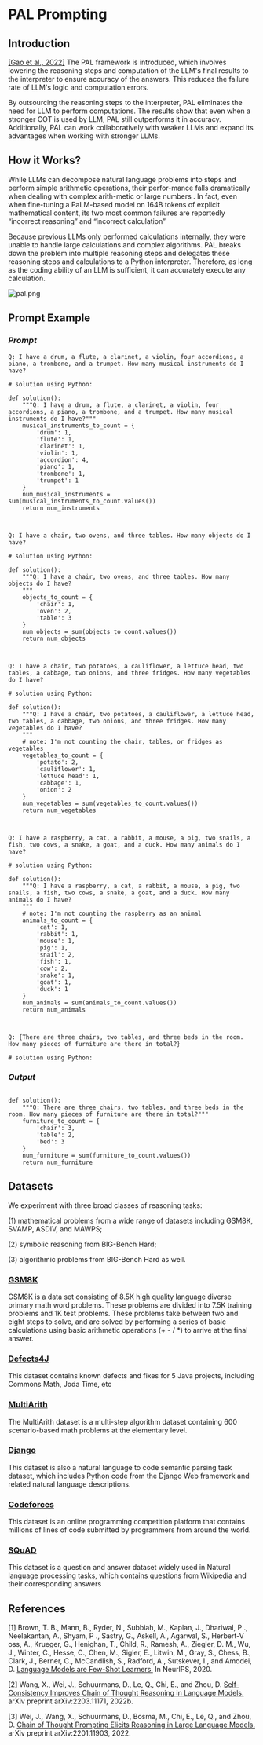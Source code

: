 # **PAL Prompting**

## Introduction

[[Gao et al., 2022]](https://arxiv.org/abs/2211.10435) The PAL framework is introduced, which involves lowering the reasoning steps and computation of the LLM's final results to the interpreter to ensure accuracy of the answers. This reduces the failure rate of LLM's logic and computation errors.

By outsourcing the reasoning steps to the interpreter, PAL eliminates the need for LLM to perform computations. The results show that even when a stronger COT is used by LLM, PAL still outperforms it in accuracy. Additionally, PAL can work collaboratively with weaker LLMs and expand its advantages when working with stronger LLMs.


## How it Works?

While LLMs can decompose natural language problems into steps and perform simple arithmetic operations, their perfor-mance falls dramatically when dealing with complex arith-metic  or large numbers . In fact, even when fine-tuning a PaLM-based model on 164B tokens of explicit mathematical content, its two most common failures are reportedly “incorrect reasoning” and “incorrect calculation” 

Because previous LLMs only performed calculations internally, they were unable to handle large calculations and complex algorithms. PAL breaks down the problem into multiple reasoning steps and delegates these reasoning steps and calculations to a Python interpreter. Therefore, as long as the coding ability of an LLM is sufficient, it can accurately execute any calculation.

![pal.png](img/pal.png)



## Prompt Example

### *Prompt*

```
Q: I have a drum, a flute, a clarinet, a violin, four accordions, a piano, a trombone, and a trumpet. How many musical instruments do I have?

# solution using Python:

def solution():
    """Q: I have a drum, a flute, a clarinet, a violin, four accordions, a piano, a trombone, and a trumpet. How many musical instruments do I have?"""
    musical_instruments_to_count = {
        'drum': 1,
        'flute': 1,
        'clarinet': 1,
        'violin': 1,
        'accordion': 4,
        'piano': 1,
        'trombone': 1,
        'trumpet': 1
    }
    num_musical_instruments = sum(musical_instruments_to_count.values())
    return num_instruments



Q: I have a chair, two ovens, and three tables. How many objects do I have?

# solution using Python:

def solution():
    """Q: I have a chair, two ovens, and three tables. How many objects do I have?
    """
    objects_to_count = {
        'chair': 1,
        'oven': 2,
        'table': 3
    }
    num_objects = sum(objects_to_count.values())
    return num_objects



Q: I have a chair, two potatoes, a cauliflower, a lettuce head, two tables, a cabbage, two onions, and three fridges. How many vegetables do I have?

# solution using Python:

def solution():
    """Q: I have a chair, two potatoes, a cauliflower, a lettuce head, two tables, a cabbage, two onions, and three fridges. How many vegetables do I have?
    """
    # note: I'm not counting the chair, tables, or fridges as vegetables
    vegetables_to_count = {
        'potato': 2,
        'cauliflower': 1,
        'lettuce head': 1,
        'cabbage': 1,
        'onion': 2
    }
    num_vegetables = sum(vegetables_to_count.values())
    return num_vegetables



Q: I have a raspberry, a cat, a rabbit, a mouse, a pig, two snails, a fish, two cows, a snake, a goat, and a duck. How many animals do I have?

# solution using Python:

def solution():
    """Q: I have a raspberry, a cat, a rabbit, a mouse, a pig, two snails, a fish, two cows, a snake, a goat, and a duck. How many animals do I have?
    """
    # note: I'm not counting the raspberry as an animal
    animals_to_count = {
        'cat': 1,
        'rabbit': 1,
        'mouse': 1,
        'pig': 1,
        'snail': 2,
        'fish': 1,
        'cow': 2,
        'snake': 1,
        'goat': 1,
        'duck': 1
    }
    num_animals = sum(animals_to_count.values())
    return num_animals



Q: {There are three chairs, two tables, and three beds in the room. How many pieces of furniture are there in total?}

# solution using Python:
```

### *Output* 

```

def solution():
    """Q: There are three chairs, two tables, and three beds in the room. How many pieces of furniture are there in total?"""
    furniture_to_count = {
        'chair': 3,
        'table': 2,
        'bed': 3
    }
    num_furniture = sum(furniture_to_count.values())
    return num_furniture
```

## Datasets

We experiment with three broad classes of reasoning tasks: 

(1) mathematical problems from a wide range of datasets including GSM8K, SVAMP, ASDIV, 
and MAWPS;

(2) symbolic reasoning from BIG-Bench Hard;

(3) algorithmic problems from BIG-Bench Hard as well.


### [GSM8K](https://www.huggingface.co/datasets/gsm8k)
GSM8K is a data set consisting of 8.5K high quality language diverse primary math word problems. These problems are divided into 7.5K training problems and 1K test problems. These problems take between two and eight steps to solve, and are solved by performing a series of basic calculations using basic arithmetic operations (+ - / *) to arrive at the final answer.

### [Defects4J](https://github.com/rjust/defects4j)
This dataset contains known defects and fixes for 5 Java projects, including Commons Math, Joda Time, etc

### [MultiArith](https://www.huggingface.co/datasets/ChilleD/MultiArith)
The MultiArith dataset is a multi-step algorithm dataset containing 600 scenario-based math problems at the elementary level.

### [Django](https://www.huggingface.co/datasets/AhmedSSoliman/DJANGO)
This dataset is also a natural language to code semantic parsing task dataset, which includes Python code from the Django Web framework and related natural language descriptions.

### [Codeforces](https://www.kaggle.com/datasets/immortal3/codeforces-dataset)
This dataset is an online programming competition platform that contains millions of lines of code submitted by programmers from around the world.

### [SQuAD](https://www.huggingface.co/datasets/squad)
This dataset is a question and answer dataset widely used in Natural language processing tasks, which contains questions from Wikipedia and their corresponding answers

## References

\[1\] Brown, T. B., Mann, B., Ryder, N., Subbiah, M., Kaplan,
J., Dhariwal, P ., Neelakantan, A., Shyam, P ., Sastry, G.,
Askell, A., Agarwal, S., Herbert-V oss, A., Krueger, G.,
Henighan, T., Child, R., Ramesh, A., Ziegler, D. M., Wu,
J., Winter, C., Hesse, C., Chen, M., Sigler, E., Litwin, M.,
Gray, S., Chess, B., Clark, J., Berner, C., McCandlish,
S., Radford, A., Sutskever, I., and Amodei, D. [Language Models are Few-Shot Learners.](https://proceedings.neurips.cc/paper/2020/hash/1457c0d6bfcb4967418bfb8ac142f64a-Abstract.html)
In NeurIPS, 2020.

[2] Wang, X., Wei, J., Schuurmans, D., Le, Q., Chi, E.,
and Zhou, D. [Self-Consistency Improves Chain of Thought Reasoning in Language Models.](https://arxiv.org/abs/2203.11171v2) arXiv preprint
arXiv:2203.11171, 2022b.

[3] Wei, J., Wang, X., Schuurmans, D., Bosma, M., Chi, E., Le,
Q., and Zhou, D. [Chain of Thought Prompting Elicits Reasoning in Large Language Models.](https://arxiv.org/abs/2201.11903) arXiv preprint
arXiv:2201.11903, 2022.